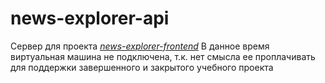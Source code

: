 # **news-explorer-api** 
Сервер для проекта [*news-explorer-frontend*](https://github.com/loki87by/news-explorer-frontend)
В данное время виртуальная машина не подключена, т.к. нет смысла ее проплачивать для поддержки завершенного и закрытого учебного проекта
